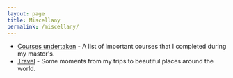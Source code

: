 ```yaml
---
layout: page
title: Miscellany
permalink: /miscellany/
---
```


<ul>
	<li><a href="courses">Courses undertaken</a> - A list of important courses that I completed during my master's.</li>
	<li><a href="#">Travel</a> - Some moments from my trips to beautiful places around the world.</li>
</ul>
